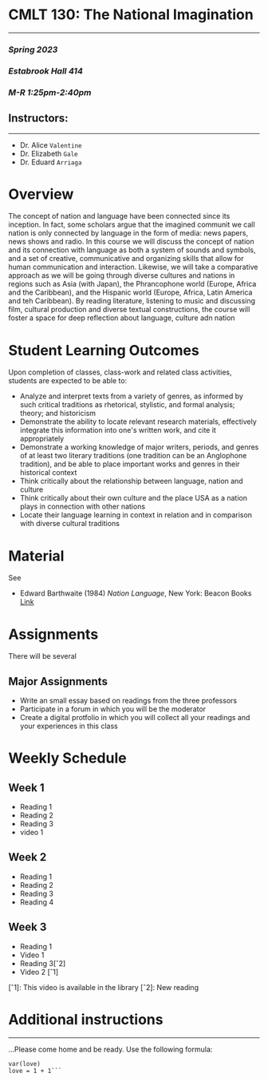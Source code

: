 # CMLT 130: The National Imagination
---

### *Spring 2023*
### *Estabrook Hall 414*
### *M-R 1:25pm-2:40pm*

## Instructors:
------

- Dr. Alice `Valentine`
- Dr. Elizabeth `Gale`
- Dr. Eduard `Arriaga`


# Overview

The concept of nation and language have been connected since its inception. In fact, some scholars argue that the imagined communit we call nation is only connected by language in the form of media: news papers, news shows and radio. In this course we will discuss the concept of nation and its connection with language as both a system of sounds and symbols, and a set of creative, communicative and organizing skills that allow for human communication and interaction. Likewise, we will take a comparative approach as we will be going through diverse cultures and nations in regions such as Asia (with Japan), the Phrancophone world (Europe, Africa and the Caribbean), and the Hispanic world (Europe, Africa, Latin America and teh Caribbean). By reading literature, listening to music and discussing film, cultural production and diverse textual constructions, the course will foster a space for deep reflection about language, culture adn nation

# Student Learning Outcomes

Upon completion of classes, class-work and related class activities, students are expected to be able to: 

- Analyze and interpret texts from a variety of genres, as informed by such critical traditions as rhetorical, stylistic, and formal analysis; theory; and historicism
- Demonstrate the ability to locate relevant research materials, effectively integrate this information into one's written work, and cite it appropriately
- Demonstrate a working knowledge of major writers, periods, and genres of at least two literary traditions (one tradition can be an Anglophone tradition), and be able to place important works and genres in their historical context
- Think critically about the relationship between language, nation and culture
- Think critically about their own culture and the place USA as a nation plays in connection with other nations
- Locate their language learning in context in relation and in comparison with diverse cultural traditions

# Material

See 
- Edward Barthwaite (1984) *Nation Language*, New York: Beacon Books [Link](https://web.uniroma1.it/seai/sites/default/files/E.K.Brathwaite,%20NATION%20LANGUAGE.pdf) 


# Assignments

There will be several

## Major Assignments
- Write an small essay based on readings from the three professors
- Participate in a forum in which you will be the moderator
- Create a digital protfolio in which you will collect all your readings and your experiences in this class

# Weekly Schedule

## Week 1
- Reading 1
- Reading 2
- Reading 3
- video 1

## Week 2
- Reading 1
- Reading 2
- Reading 3
- Reading 4

## Week 3
- Reading 1
- Video 1
- Reading 3[ˆ2]
- Video 2 [ˆ1]

[ˆ1]: This video is available in the library
[ˆ2]: New reading

# Additional instructions
----
...Please come home and be ready. Use the following formula: 
```x = y 
var(love)
love = 1 + 1```
